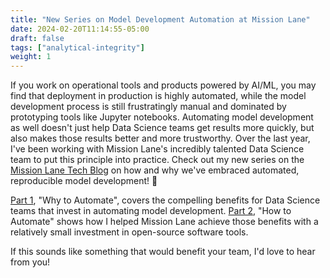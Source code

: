 ```yaml
---
title: "New Series on Model Development Automation at Mission Lane"
date: 2024-02-20T11:14:55-05:00
draft: false
tags: ["analytical-integrity"]
weight: 1
---
```


If you work on operational tools and products powered by AI/ML, you may find that deployment in production is highly automated, while the model development process is still frustratingly manual and dominated by prototyping tools like Jupyter notebooks. Automating model development as well doesn't just help Data Science teams get results more quickly, but also makes those results better and more trustworthy. Over the last year, I've been working with Mission Lane's incredibly talented Data Science team to put this principle into practice. Check out my new series on the [Mission Lane Tech Blog](https://medium.com/mission-lane-tech-blog/) on how and why we've embraced automated, reproducible model development! 🚀

[Part 1](https://medium.com/mission-lane-tech-blog/automate-model-development-part-1-ed22b1760ca9), "Why to Automate", covers the compelling benefits for Data Science teams that invest in automating model development.  [Part 2](https://medium.com/mission-lane-tech-blog/automate-model-development-part-2-a205c633b3b2), "How to Automate" shows how I helped Mission Lane achieve those benefits with a relatively small investment in open-source software tools.

If this sounds like something that would benefit your team, I'd love to hear from you!